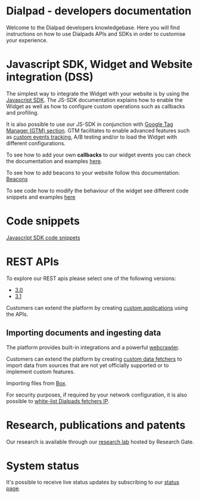 # Dialpad - developers documentation

Welcome to the Dialpad developers knowledgebase. Here you will find instructions
on how to use Dialpads APIs and SDKs in order to customise your experience.


# Javascript SDK, Widget and Website integration (DSS)

The simplest way to integrate the Widget with your website is by using the
[Javascript SDK](./javascript-sdk). The JS-SDK documentation explains how to
enable the Widget as well as how to configure custom operations such as callbacks and profiling.

It is also possible to use our JS-SDK in conjunction with
[Google Tag Manager (GTM) section](./google-tag-manager). GTM facilitates to
enable advanced features such as [custom events tracking](./tracking-documentation),
A/B testing and/or to load the Widget with different configurations.

To see how to add your own **callbacks** to our widget events you can check the
documentation and examples [here](./custom-callbacks).

To see how to add beacons to your website follow this documentation: [Beacons](./beacons.md)

To see code how to modify the behaviour of the widget see different code snippets and examples [here](./snippets)

# Code snippets
[Javascript SDK code snippets](./snippets)

# REST APIs

To explore our REST apis please select one of the following versions:

* [3.0](https://petstore.swagger.io/?url=https://api.eu.karehq.com/v3.0/swagger.json)
* [3.1](https://petstore.swagger.io/?url=https://api.eu.karehq.com/v3.1/swagger.json)

Customers can extend the platform by creating
[custom applications](./custom-apps) using the APIs.

## Importing documents and ingesting data

The platform provides built-in integrations and a powerful [webcrawler](./bot).


Customers can extend the platform by creating
[custom data fetchers](./custom-fetchers) to import data from sources that are
not yet officially supported or to implement custom features.

Importing files from [Box](./integrations/box/oauth).

For security purposes, if required by your network configuration, it is also
possible to [white-list Dialpads fetchers IP](./whitelisting).

# Research, publications and patents

Our research is available through our [research lab](https://www.researchgate.net/lab/KARE-Knowledgeware-Michele-Sama) hosted by Research Gate.

# System status

It's possible to receive live status updates by subscribing to our [status page](https://karehq.statuspage.io/).


<script>
  window.GLR = {
    appId: 'dd940b54-b7d6-4372-9829-9287218bfb00'
  };
  (function(w, d, s){
    var j = document.createElement(s); j.async = 1; j.type = 'text/javascript'; j.src = 'https://widget.eu.karehq.com/latest.js';
    w.GLR = w.GLR || {};
    d.getElementsByTagName('head')[0].appendChild(j);
  })(window, document, 'script');
</script>
